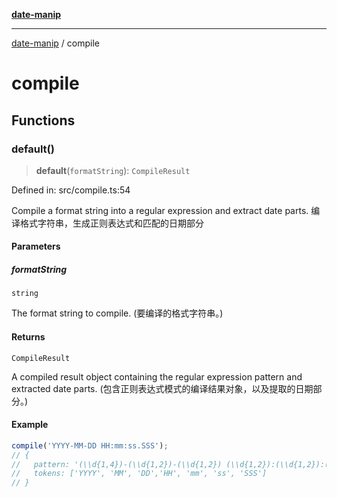 [**date-manip**](index.md)

***

[date-manip](modules.md) / compile

# compile

## Functions

### default()

> **default**(`formatString`): `CompileResult`

Defined in: src/compile.ts:54

Compile a format string into a regular expression and extract date parts.
编译格式字符串，生成正则表达式和匹配的日期部分

#### Parameters

##### formatString

`string`

The format string to compile. (要编译的格式字符串。)

#### Returns

`CompileResult`

A compiled result object containing the regular expression pattern and extracted date parts.
(包含正则表达式模式的编译结果对象，以及提取的日期部分。)

#### Example

```ts
compile('YYYY-MM-DD HH:mm:ss.SSS');
// {
//   pattern: '(\\d{1,4})-(\\d{1,2})-(\\d{1,2}) (\\d{1,2}):(\\d{1,2}):(\\d{1,2})\\.(\\d{1,3})',
//   tokens: ['YYYY', 'MM', 'DD','HH', 'mm', 'ss', 'SSS']
// }
```
